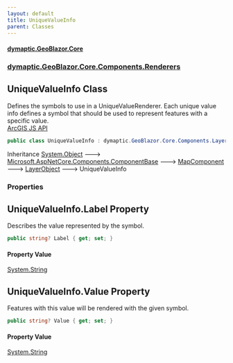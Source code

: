 ```yaml
---
layout: default
title: UniqueValueInfo
parent: Classes
---
```

#### [dymaptic.GeoBlazor.Core](index.html 'index')
### [dymaptic.GeoBlazor.Core.Components.Renderers](index.html#dymaptic.GeoBlazor.Core.Components.Renderers 'dymaptic.GeoBlazor.Core.Components.Renderers')

## UniqueValueInfo Class

Defines the symbols to use in a UniqueValueRenderer. Each unique value info defines a symbol that should be used to represent features with a specific value.  
<a target="_blank" href="https://developers.arcgis.com/javascript/latest/api-reference/esri-renderers-support-UniqueValueInfo.html">ArcGIS JS API</a>

```csharp
public class UniqueValueInfo : dymaptic.GeoBlazor.Core.Components.Layers.LayerObject
```

Inheritance [System.Object](https://docs.microsoft.com/en-us/dotnet/api/System.Object 'System.Object') &#129106; [Microsoft.AspNetCore.Components.ComponentBase](https://docs.microsoft.com/en-us/dotnet/api/Microsoft.AspNetCore.Components.ComponentBase 'Microsoft.AspNetCore.Components.ComponentBase') &#129106; [MapComponent](dymaptic.GeoBlazor.Core.Components.MapComponent.html 'dymaptic.GeoBlazor.Core.Components.MapComponent') &#129106; [LayerObject](dymaptic.GeoBlazor.Core.Components.Layers.LayerObject.html 'dymaptic.GeoBlazor.Core.Components.Layers.LayerObject') &#129106; UniqueValueInfo
### Properties

<a name='dymaptic.GeoBlazor.Core.Components.Renderers.UniqueValueInfo.Label'></a>

## UniqueValueInfo.Label Property

Describes the value represented by the symbol.

```csharp
public string? Label { get; set; }
```

#### Property Value
[System.String](https://docs.microsoft.com/en-us/dotnet/api/System.String 'System.String')

<a name='dymaptic.GeoBlazor.Core.Components.Renderers.UniqueValueInfo.Value'></a>

## UniqueValueInfo.Value Property

Features with this value will be rendered with the given symbol.

```csharp
public string? Value { get; set; }
```

#### Property Value
[System.String](https://docs.microsoft.com/en-us/dotnet/api/System.String 'System.String')
